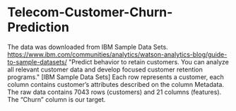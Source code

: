 # Telecom-Customer-Churn-Prediction
The data was downloaded from IBM Sample Data Sets.  https://www.ibm.com/communities/analytics/watson-analytics-blog/guide-to-sample-datasets/ "Predict behavior to retain customers. You can analyze all relevant customer data and develop focused customer retention programs." [IBM Sample Data Sets]  Each row represents a customer, each column contains customer’s attributes described on the column Metadata.  The raw data contains 7043 rows (customers) and 21 columns (features).  The “Churn” column is our target.
